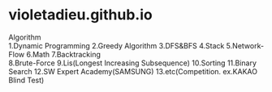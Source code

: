 # violetadieu.github.io
Algorithm <br>
1.Dynamic Programming
2.Greedy Algorithm
3.DFS&BFS
4.Stack
5.Network-Flow
6.Math
7.Backtracking <br>
8.Brute-Force
9.Lis(Longest Increasing Subsequence)
10.Sorting
11.Binary Search
12.SW Expert Academy(SAMSUNG)
13.etc(Competition. ex.KAKAO Blind Test)
